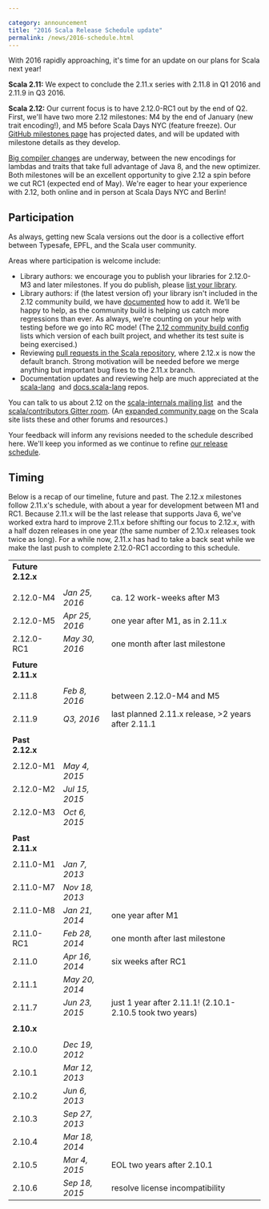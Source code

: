 ```yaml
---

category: announcement
title: "2016 Scala Release Schedule update"
permalink: /news/2016-schedule.html
---
```


With 2016 rapidly approaching, it's time for an update on our plans for Scala next year!

**Scala 2.11:** We expect to conclude the 2.11.x series with 2.11.8 in Q1 2016 and 2.11.9 in Q3 2016.

**Scala 2.12:** Our current focus is to have 2.12.0-RC1 out by the end of Q2. First, we'll have two more 2.12 milestones:
M4 by the end of January (new trait encoding!), and M5 before Scala Days NYC (feature freeze).
Our [GitHub milestones page](https://github.com/scala/scala/milestones) has projected dates,
and will be updated with milestone details as they develop.

[Big compiler changes](http://scala-lang.org/news/2.12-roadmap) are underway, between the new encodings for
lambdas and traits that take full advantage of Java 8, and the new optimizer. Both milestones will be an excellent
opportunity to give 2.12 a spin before we cut RC1 (expected end of May). We're eager to hear your experience with 2.12,
both online and in person at Scala Days NYC and Berlin!


## Participation
As always, getting new Scala versions out the door is a collective effort between Typesafe, EPFL, and the Scala user community.

Areas where participation is welcome include:

 - Library authors: we encourage you to publish your libraries for 2.12.0-M3 and later milestones.
    If you do publish, please [list your library](https://github.com/scala/make-release-notes/blob/2.12.x/projects-2.12.md).
 - Library authors: if (the latest version of) your library isn't included in the 2.12 community build,
    we have [documented](https://github.com/scala/community-builds/wiki) how to add it. We’ll be happy to help,
    as the community build is helping us catch more regressions than ever. As always, we're counting on your help with testing
    before we go into RC mode! (The [2.12 community build config](https://github.com/scala/community-builds/blob/2.12.x/project-refs.conf) 
    lists which version of each built project, and whether its test suite is being exercised.)
 - Reviewing [pull requests in the Scala repository](https://github.com/scala/scala/pulls), where 2.12.x is now the default branch.
    Strong motivation will be needed before we merge anything but important bug fixes to the 2.11.x branch.
 - Documentation updates and reviewing help are much appreciated at the [scala-lang](https://github.com/scala/scala-lang/pulls) 
    and [docs.scala-lang](https://github.com/scala/scala.github.com/pulls) repos.

You can talk to us about 2.12 on the [scala-internals mailing list](https://groups.google.com/forum/#!forum/scala-internals) 
and the [scala/contributors Gitter room](https://gitter.im/scala/contributors).
(An [expanded community page](http://www.scala-lang.org/community/) on the Scala site lists these and other forums and resources.)

Your feedback will inform any revisions needed to the schedule described here.
We'll keep you informed as we continue to refine [our release schedule](https://github.com/scala/scala/milestones).


## Timing
Below is a recap of our timeline, future and past. The 2.12.x milestones follow 2.11.x's schedule,
with about a year for development between M1 and RC1. Because 2.11.x will be the last release that supports Java 6,
we've worked extra hard to improve 2.11.x before shifting our focus to 2.12.x, with a half dozen releases in one year
(the same number of 2.10.x releases took twice as long). For a while now, 2.11.x has had to take a back seat while we
make the last push to complete 2.12.0-RC1 according to this schedule.


|                   |                 |                                                                       |
|-------------------|-----------------|-----------------------------------------------------------------------|
| **Future 2.12.x** |                 |                                                                       |
|                   |                 |                                                                       |
|  2.12.0-M4        | *Jan 25, 2016*  | ca. 12 work-weeks after M3                                            |
|  2.12.0-M5        | *Apr 25, 2016*  | one year after M1, as in 2.11.x                                       |
|  2.12.0-RC1       | *May 30, 2016*  | one month after last milestone                                        |
|                   |                 |                                                                       |
| **Future 2.11.x** |                 |                                                                       |
|                   |                 |                                                                       |
|  2.11.8           | *Feb 8, 2016*   | between 2.12.0-M4 and M5                                              |
|  2.11.9           | *Q3, 2016*      | last planned 2.11.x release, >2 years after 2.11.1                    |
|                   |                 |                                                                       |
| **Past 2.12.x**   |                 |                                                                       |
|                   |                 |                                                                       |
|   2.12.0-M1       | *May 4, 2015*   |                                                                       |
|   2.12.0-M2       | *Jul 15, 2015*  |                                                                       |
|   2.12.0-M3       | *Oct 6, 2015*   |                                                                       |
|                   |                 |                                                                       |
| **Past 2.11.x**   |                 |                                                                       |
|                   |                 |                                                                       |
|   2.11.0-M1       | *Jan 7, 2013*   |                                                                       |
|   2.11.0-M7       | *Nov 18, 2013*  |                                                                       |
|   2.11.0-M8       | *Jan 21, 2014*  | one year after M1                                                     |
|   2.11.0-RC1      | *Feb 28, 2014*  | one month after last milestone                                        |
|   2.11.0          | *Apr 16, 2014*  | six weeks after RC1                                                   |
|   2.11.1          | *May 20, 2014*  |                                                                       |
|   2.11.7          | *Jun 23, 2015*  | just 1 year after 2.11.1! (2.10.1-2.10.5 took two years)              |
|                   |                 |                                                                       |
| **2.10.x**        |                 |                                                                       |
|                   |                 |                                                                       |
|   2.10.0          | *Dec 19, 2012*  |                                                                       |
|   2.10.1          | *Mar 12, 2013*  |                                                                       |
|   2.10.2          | *Jun 6, 2013*   |                                                                       |
|   2.10.3          | *Sep 27, 2013*  |                                                                       |
|   2.10.4          | *Mar 18, 2014*  |                                                                       |
|   2.10.5          | *Mar 4, 2015*   | EOL two years after 2.10.1                                            |
|   2.10.6          | *Sep 18, 2015*  | resolve license incompatibility                                       |
